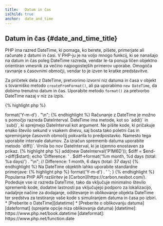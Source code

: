 ```yaml
---
title:   Datum in čas
isChild: true
anchor:  date_and_time
---
```


## Datum in čas {#date_and_time_title}

PHP ima razred DateTime, ki pomaga, ko berete, pišete, primerjate ali računate z datumi in časi. V PHP-ju je na voljo
mnogo funkcij, ki se nanašajo na datum in čas poleg DateTime razreda, vendar le-ta ponuja ličen objektno orientiran
vmesnik za večino najpogostejših primerov uporabe. Omogoča ravnanje s časovnimi območji, vendar to je izven te kratke predstavitve.

Za pričetek dela z DateTime, pretvorimo izvorni niz datuma in časa v objekt s tovarniško metodo `createFromFormat()`,
ali pa uporabimo `new DateTime`, da dobimo trenutno datum in čas. Uporabite metodo `format()` za pretvorbo DateTime nazaj
v niz za izpis.

{% highlight php %}
<?php
$raw = '22. 11. 1968';
$start = DateTime::createFromFormat('d. m. Y', $raw);

echo 'Start date: ' . $start->format('Y-m-d') . "\n";
{% endhighlight %}

Računanje z DateTime je možno s pomočjo razreda DateInterval. DateTime ima metode, kot so `add()` in `sub()`, ki
sprejmejo DateInterval kot argument. Ne pišite kode, ki pričakuje enako število sekund v vsakem dnevu, saj bosta tako
poletni čas in spreminjanje časovnih območij pokvarila to predpostavko. Namesto tega uporabite intervale datumov. Za izračun
sprememb datuma uporabite metodo `diff()`. Vrnila bo nov DateInterval, ki je izjemno enostaven za prikaz.

{% highlight php %}
<?php
// create a copy of $start and add one month and 6 days
$end = clone $start;
$end->add(new DateInterval('P1M6D'));

$diff = $end->diff($start);
echo 'Difference: ' . $diff->format('%m month, %d days (total: %a days)') . "\n";
// Difference: 1 month, 6 days (total: 37 days)
{% endhighlight %}

Na DateTime objektih lahko uporabite standardne primerjave:

{% highlight php %}
<?php
if ($start < $end) {
    echo "Start is before the end!\n";
}
{% endhighlight %}

Zadnji primer demonstrira razred DatePeriod. Uporabljen je za iteracijo nad ponavljajočimi se dogodki. Vzame lahko dva
DateTime objekta, začetek in konec ter interval za katerega vrne vse vmesne dogodke.

{% highlight php %}
<?php
// output all thursdays between $start and $end
$periodInterval = DateInterval::createFromDateString('first thursday');
$periodIterator = new DatePeriod($start, $periodInterval, $end, \DatePeriod::EXCLUDE_START_DATE);
foreach ($periodIterator as $date) {
    // output each date in the period
    echo $date->format('Y-m-d') . ' ';
}
{% endhighlight %}

Popularna PHP API razširitev je [Carbon](https://carbon.nesbot.com/). Podeduje vse iz razreda DateTime, tako da vključuje minimalno število sprememb kode, dodatne lastnosti pa vključujejo podporo za lokalizacijo, nadaljnje načine za dodajanje, odštevanje in oblikovanje objekta DateTime ter sredstva za testiranje vaše kode s simuliranjem datuma in časa po izbiri.

* [Preberite o DateTime][datetime]
* [Preberite o oblikovanju datuma][dateformat] (sprejete opcije niza oblikovanja datuma)

[datetime]: https://www.php.net/book.datetime
[dateformat]: https://www.php.net/function.date
